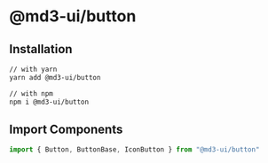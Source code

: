 # @md3-ui/button

## Installation

```sh
// with yarn
yarn add @md3-ui/button

// with npm
npm i @md3-ui/button
```

## Import Components

```jsx
import { Button, ButtonBase, IconButton } from "@md3-ui/button"
```
